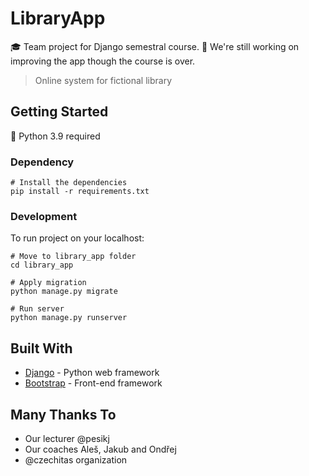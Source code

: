 # LibraryApp

:mortar_board: Team project for Django semestral course.
:hammer: We're still working on improving the app though the course is over.

> Online system for fictional library

## Getting Started
:snake: Python 3.9 required

### Dependency
```
# Install the dependencies
pip install -r requirements.txt
```
### Development
To run project on your localhost:
```
# Move to library_app folder
cd library_app

# Apply migration
python manage.py migrate

# Run server
python manage.py runserver
```

## Built With

* [Django](https://www.djangoproject.com/) - Python web framework
* [Bootstrap](https://getbootstrap.com/) - Front-end framework

## Many Thanks To

- Our lecturer @pesikj
- Our coaches Aleš, Jakub and Ondřej
- @czechitas organization